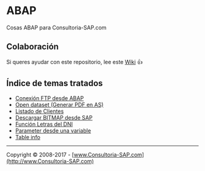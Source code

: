 # ABAP
Cosas ABAP para Consultoria-SAP.com

## Colaboración 
Si queres ayudar con este repositorio, lee este [Wiki](https://github.com/SidVal/ABAP/wiki) :+1:

## Índice de temas tratados

* [Conexión FTP desde ABAP](https://github.com/SidVal/ABAP/tree/master/FTP)
* [Open dataset (Generar PDF en AS)](https://github.com/SidVal/ABAP/tree/master/OTF-TO-PDF)
* [Listado de Clientes](https://github.com/SidVal/ABAP/tree/master/LISTADO-CLIENTES)
* [Descargar BITMAP desde SAP](https://github.com/SidVal/ABAP/tree/master/Download-BITMAP-from-SAP)
* [Función Letras del DNI](https://github.com/SidVal/ABAP/blob/master/letras-dni/)
* [Parameter desde una variable](https://github.com/SidVal/ABAP/tree/master/parameter-desde-una-variable)
* [Table info](https://github.com/SidVal/ABAP/tree/master/TABLE-INFO)


***
Copyright © 2008-2017 - [www.Consultoria-SAP.com](http://www.Consultoria-SAP.com)
